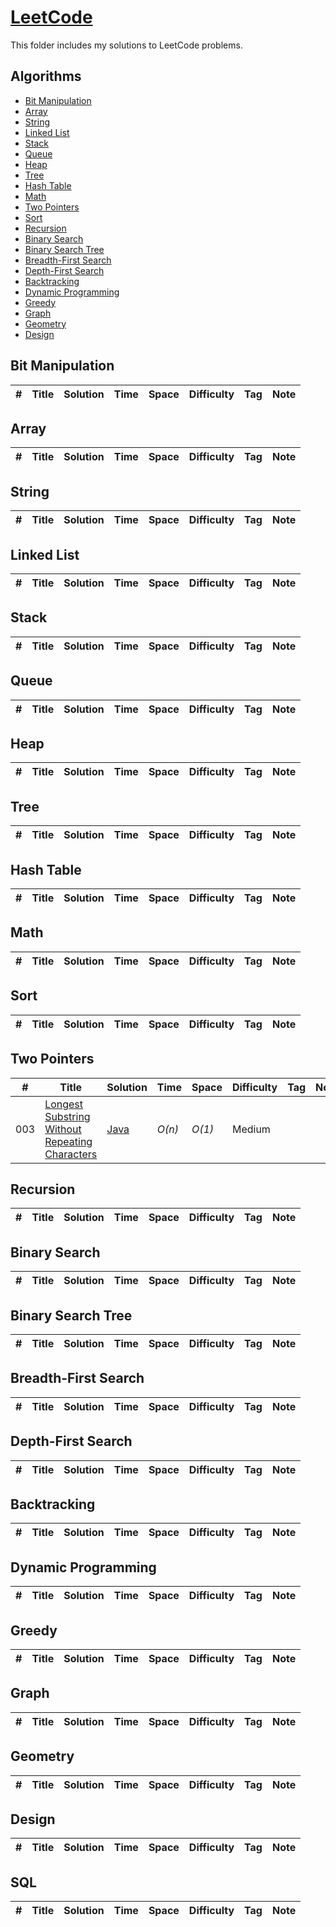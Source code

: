 # [LeetCode](https://leetcode.com/problemset/algorithms/)

This folder includes my solutions to LeetCode problems.

## Algorithms

* [Bit Manipulation](https://github.com/tarmin68/LeetCode#bit-manipulation)
* [Array](https://github.com/tarmin68/LeetCode#array)
* [String](https://github.com/tarmin68/LeetCode#string)
* [Linked List](https://github.com/tarmin68/LeetCode#linked-list)
* [Stack](https://github.com/tarmin68/LeetCode#stack)
* [Queue](https://github.com/tarmin68/LeetCode#queue)
* [Heap](https://github.com/tarmin68/LeetCode#heap)
* [Tree](https://github.com/tarmin68/LeetCode#tree)
* [Hash Table](https://github.com/tarmin68/LeetCode#hash-table)
* [Math](https://github.com/tarmin68/LeetCode#math)
* [Two Pointers](https://github.com/tarmin68/LeetCode#two-pointers)
* [Sort](https://github.com/tarmin68/LeetCode#sort)
* [Recursion](https://github.com/tarmin68/LeetCode#recursion)
* [Binary Search](https://github.com/tarmin68/LeetCode#binary-search)
* [Binary Search Tree](https://github.com/tarmin68/LeetCode#binary-search-tree)
* [Breadth-First Search](https://github.com/tarmin68/LeetCode#breadth-first-search)
* [Depth-First Search](https://github.com/tarmin68/LeetCode#depth-first-search)
* [Backtracking](https://github.com/tarmin68/LeetCode#backtracking)
* [Dynamic Programming](https://github.com/tarmin68/LeetCode#dynamic-programming)
* [Greedy](https://github.com/tarmin68/LeetCode#greedy)
* [Graph](https://github.com/tarmin68/LeetCode#graph)
* [Geometry](https://github.com/tarmin68/LeetCode#geometry)
* [Design](https://github.com/tarmin68/LeetCode#design)

## Bit Manipulation
|  #  | Title           |  Solution       |  Time           | Space           | Difficulty    | Tag          | Note| 
|-----|---------------- | --------------- | --------------- | --------------- | ------------- |--------------|-----|

## Array
|  #  | Title           |  Solution       |  Time           | Space           | Difficulty    | Tag          | Note| 
|-----|---------------- | --------------- | --------------- | --------------- | ------------- |--------------|-----|

## String
|  #  | Title           |  Solution       |  Time           | Space           | Difficulty    | Tag          | Note| 
|-----|---------------- | --------------- | --------------- | --------------- | ------------- |--------------|-----|

## Linked List
|  #  | Title           |  Solution       |  Time           | Space           | Difficulty    | Tag          | Note| 
|-----|---------------- | --------------- | --------------- | --------------- | ------------- |--------------|-----|

## Stack
|  #  | Title           |  Solution       |  Time           | Space           | Difficulty    | Tag          | Note| 
|-----|---------------- | --------------- | --------------- | --------------- | ------------- |--------------|-----|

## Queue
|  #  | Title           |  Solution       |  Time           | Space           | Difficulty    | Tag          | Note| 
|-----|---------------- | --------------- | --------------- | --------------- | ------------- |--------------|-----|

## Heap
|  #  | Title           |  Solution       |  Time           | Space           | Difficulty    | Tag          | Note| 
|-----|---------------- | --------------- | --------------- | --------------- | ------------- |--------------|-----|

## Tree
|  #  | Title           |  Solution       |  Time           | Space           | Difficulty    | Tag          | Note| 
|-----|---------------- | --------------- | --------------- | --------------- | ------------- |--------------|-----|

## Hash Table
|  #  | Title           |  Solution       |  Time           | Space           | Difficulty    | Tag          | Note| 
|-----|---------------- | --------------- | --------------- | --------------- | ------------- |--------------|-----|

## Math
|  #  | Title           |  Solution       |  Time           | Space           | Difficulty    | Tag          | Note| 
|-----|---------------- | --------------- | --------------- | --------------- | ------------- |--------------|-----|

## Sort
|  #  | Title           |  Solution       |  Time           | Space           | Difficulty    | Tag          | Note| 
|-----|---------------- | --------------- | --------------- | --------------- | ------------- |--------------|-----|

## Two Pointers
|  #  | Title           |  Solution       |  Time           | Space           | Difficulty    | Tag          | Note| 
|-----|---------------- | --------------- | --------------- | --------------- | ------------- |--------------|-----|
003| [Longest Substring Without Repeating Characters](https://leetcode.com/problems/longest-substring-without-repeating-characters/) | [Java](./Java/src/LongestSubstringWithoutRepeatingCharacters.java) | _O(n)_ | _O(1)_ | Medium ||

## Recursion
|  #  | Title           |  Solution       |  Time           | Space           | Difficulty    | Tag          | Note| 
|-----|---------------- | --------------- | --------------- | --------------- | ------------- |--------------|-----|

## Binary Search
|  #  | Title           |  Solution       |  Time           | Space           | Difficulty    | Tag          | Note| 
|-----|---------------- | --------------- | --------------- | --------------- | ------------- |--------------|-----|

## Binary Search Tree
|  #  | Title           |  Solution       |  Time           | Space           | Difficulty    | Tag          | Note| 
|-----|---------------- | --------------- | --------------- | --------------- | ------------- |--------------|-----|

## Breadth-First Search
|  #  | Title           |  Solution       |  Time           | Space           | Difficulty    | Tag          | Note| 
|-----|---------------- | --------------- | --------------- | --------------- | ------------- |--------------|-----|

## Depth-First Search
|  #  | Title           |  Solution       |  Time           | Space           | Difficulty    | Tag          | Note| 
|-----|---------------- | --------------- | --------------- | --------------- | ------------- |--------------|-----|

## Backtracking
|  #  | Title           |  Solution       |  Time           | Space           | Difficulty    | Tag          | Note| 
|-----|---------------- | --------------- | --------------- | --------------- | ------------- |--------------|-----|

## Dynamic Programming
|  #  | Title           |  Solution       |  Time           | Space           | Difficulty    | Tag          | Note| 
|-----|---------------- | --------------- | --------------- | --------------- | ------------- |--------------|-----|

## Greedy
|  #  | Title           |  Solution       |  Time           | Space           | Difficulty    | Tag          | Note| 
|-----|---------------- | --------------- | --------------- | --------------- | ------------- |--------------|-----|

## Graph
|  #  | Title           |  Solution       |  Time           | Space           | Difficulty    | Tag          | Note| 
|-----|---------------- | --------------- | --------------- | --------------- | ------------- |--------------|-----|

## Geometry
|  #  | Title           |  Solution       |  Time           | Space           | Difficulty    | Tag          | Note| 
|-----|---------------- | --------------- | --------------- | --------------- | ------------- |--------------|-----|

## Design
|  #  | Title           |  Solution       |  Time           | Space           | Difficulty    | Tag          | Note| 
|-----|---------------- | --------------- | --------------- | --------------- | ------------- |--------------|-----|

## SQL
|  #  | Title           |  Solution       |  Time           | Space           | Difficulty    | Tag          | Note| 
|-----|---------------- | --------------- | --------------- | --------------- | ------------- |--------------|-----|

